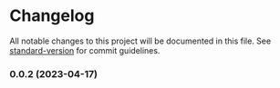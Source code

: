 # Changelog

All notable changes to this project will be documented in this file. See [standard-version](https://github.com/conventional-changelog/standard-version) for commit guidelines.

### 0.0.2 (2023-04-17)
